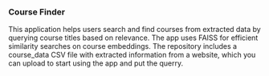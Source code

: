 ### Course Finder
This application helps users search and find courses from extracted data by querying course titles based on relevance. The app uses FAISS for efficient similarity searches on course embeddings. The repository includes a course_data CSV file with extracted information from a website, which you can upload to start using the app and put the querry. 
